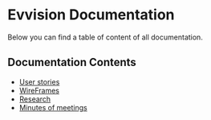 # Evvision Documentation
Below you can find a table of content of all documentation.

## Documentation Contents
- [User stories](https://github.com/ArthurBrouwersSemester3/Documentation/blob/main/User%20stories.md)
- [WireFrames]()
- [Research](https://github.com/ArthurBrouwersSemester3/Documentation/blob/main/ResearchDocuments.md)
- [Minutes of meetings]()
